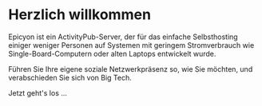 # Herzlich willkommen
Epicyon ist ein ActivityPub-Server, der für das einfache Selbsthosting einiger weniger Personen auf Systemen mit geringem Stromverbrauch wie Single-Board-Computern oder alten Laptops entwickelt wurde.

Führen Sie Ihre eigene soziale Netzwerkpräsenz so, wie Sie möchten, und verabschieden Sie sich von Big Tech.

Jetzt geht's los ...
